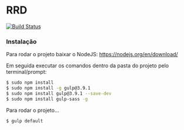 # RRD

[![Build Status](https://travis-ci.org/joemccann/dillinger.svg?branch=master)](https://travis-ci.org/joemccann/dillinger)

### Instalação

Para rodar o projeto baixar o NodeJS: https://nodejs.org/en/download/

Em seguida executar os comandos dentro da pasta do projeto pelo terminal/prompt:
```sh
$ sudo npm install
$ sudo npm install -g gulp@3.9.1
$ sudo npm install gulp@3.9.1 --save-dev
$ sudo npm install gulp-sass -g
```

Para rodar o projeto...

```sh
$ gulp default
```

